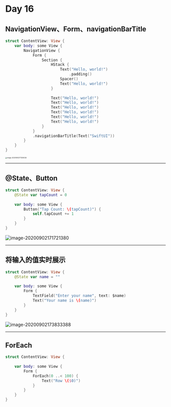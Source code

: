# Day 16

## NavigationView、Form、navigationBarTitle

```swift
struct ContentView: View {
    var body: some View {
        NavigationView {
            Form {
                Section {
                    HStack {
                        Text("Hello, world!")
                            .padding()
                        Spacer()
                        Text("Hello, world!")
                    }
                    
                    Text("Hello, world!")
                    Text("Hello, world!")
                    Text("Hello, world!")
                    Text("Hello, world!")
                    Text("Hello, world!")
                    Text("Hello, world!")
                }
            }
            .navigationBarTitle(Text("SwiftUI"))
        }
    }
}
```

<img src="https://tva1.sinaimg.cn/large/007S8ZIlly1gicfa2wnfvj30u01sx0vs.jpg" alt="image-20200902171359536" style="zoom:33%;" />

---

## @State、Button

```swift
struct ContentView: View {
    @State var tapCount = 0
    
    var body: some View {
        Button("Tap Count: \(tapCount)") {
            self.tapCount += 1
        }
    }
}
```

![image-20200902171721380](https://tva1.sinaimg.cn/large/007S8ZIlly1gicfdioc55j309z0kk3ys.jpg)

---

## 将输入的值实时展示

```swift
struct ContentView: View {
    @State var name = ""
    
    var body: some View {
        Form {
            TextField("Enter your name", text: $name)
            Text("Your name is \(name)")
        }
    }
}
```

![image-20200902173833388](https://tva1.sinaimg.cn/large/007S8ZIlly1gicfzkh4hzj30at0nlab2.jpg)

---

## ForEach

```swift
struct ContentView: View {
    
    var body: some View {
        Form {
            ForEach(0 ..< 100) {
                Text("Row \($0)")
            }
        }
    }
}
```

